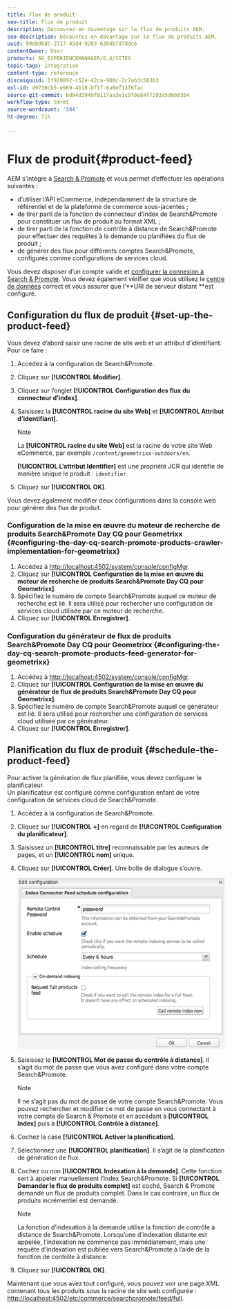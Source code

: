 ```yaml
---
title: Flux de produit
seo-title: Flux de produit
description: Découvrez-en davantage sur le flux de produits AEM.
seo-description: Découvrez-en davantage sur le flux de produits AEM.
uuid: 99eb9bdc-2717-45d4-9203-6394b7d7ddc6
contentOwner: User
products: SG_EXPERIENCEMANAGER/6.4/SITES
topic-tags: integration
content-type: reference
discoiquuid: 1f920892-c52e-42ca-900c-2c7ab3c503b3
exl-id: d9730cb5-e969-4b18-bf1f-6a0ef13f6fac
source-git-commit: bd94d3949f0117aa3e1c9f0e84f7293a5d6b03b4
workflow-type: tm+mt
source-wordcount: '584'
ht-degree: 71%

---
```


# Flux de produit{#product-feed}

AEM s’intègre à [Search &amp; Promote](https://www.adobe.com/solutions/testing-targeting/searchandpromote.html) et vous permet d’effectuer les opérations suivantes :

* d’utiliser l’API eCommerce, indépendamment de la structure de référentiel et de la plateforme de commerce sous-jacentes ;
* de tirer parti de la fonction de connecteur d’index de Search&amp;Promote pour constituer un flux de produit au format XML ;
* de tirer parti de la fonction de contrôle à distance de Search&amp;Promote pour effectuer des requêtes à la demande ou planifiées du flux de produit ;
* de générer des flux pour différents comptes Search&amp;Promote, configurés comme configurations de services cloud.

Vous devez disposer d’un compte valide et [configurer la connexion à Search &amp; Promote](/help/sites-administering/search-and-promote.md#configuring-the-connection-to-search-promote). Vous devez également vérifier que vous utilisez le [centre de données](/help/sites-administering/search-and-promote.md#configuring-the-data-center) correct et vous assurer que l’**URI de serveur distant **est configuré.

## Configuration du flux de produit {#set-up-the-product-feed}

Vous devez d’abord saisir une racine de site web et un attribut d’identifiant. Pour ce faire :

1. Accédez à la configuration de Search&amp;Promote.
1. Cliquez sur **[!UICONTROL Modifier]**.
1. Cliquez sur l’onglet **[!UICONTROL Configuration des flux du connecteur d’index]**.
1. Saisissez la **[!UICONTROL racine du site Web]** et **[!UICONTROL Attribut d’identifiant]**.

   >[!NOTE]
   >
   >La **[!UICONTROL racine du site Web]** est la racine de votre site Web eCommerce, par exemple `/content/geometrixx-outdoors/en`.
   >
   >**[!UICONTROL L’attribut Identifier]** est une propriété JCR qui identifie de manière unique le produit : `identifier`.

1. Cliquez sur **[!UICONTROL OK]**.

Vous devez également modifier deux configurations dans la console web pour générer des flux de produit.

### Configuration de la mise en œuvre du moteur de recherche de produits Search&amp;Promote Day CQ pour Geometrixx {#configuring-the-day-cq-search-promote-products-crawler-implementation-for-geometrixx}

1. Accédez à [http://localhost:4502/system/console/configMgr](http://localhost:4502/system/console/configMgr).
1. Cliquez sur **[!UICONTROL Configuration de la mise en œuvre du moteur de recherche de produits Search&amp;Promote Day CQ pour Geometrixx]**.
1. Spécifiez le numéro de compte Search&amp;Promote auquel ce moteur de recherche est lié. Il sera utilisé pour rechercher une configuration de services cloud utilisée par ce moteur de recherche.
1. Cliquez sur **[!UICONTROL Enregistrer]**.

### Configuration du générateur de flux de produits Search&amp;Promote Day CQ pour Geometrixx  {#configuring-the-day-cq-search-promote-products-feed-generator-for-geometrixx}

1. Accédez à [http://localhost:4502/system/console/configMgr](http://localhost:4502/system/console/configMgr).
1. Cliquez sur **[!UICONTROL Configuration de la mise en œuvre du générateur de flux de produits Search&amp;Promote Day CQ pour Geometrixx]**.
1. Spécifiez le numéro de compte Search&amp;Promote auquel ce générateur est lié. Il sera utilisé pour rechercher une configuration de services cloud utilisée par ce générateur.
1. Cliquez sur **[!UICONTROL Enregistrer]**.

## Planification du flux de produit  {#schedule-the-product-feed}

Pour activer la génération de flux planifiée, vous devez configurer le planificateur.\
Un planificateur est configuré comme configuration enfant de votre configuration de services cloud de Search&amp;Promote.

1. Accédez à la configuration de Search&amp;Promote.
1. Cliquez sur **[!UICONTROL +]** en regard de **[!UICONTROL Configuration du planificateur]**.
1. Saisissez un **[!UICONTROL titre]** reconnaissable par les auteurs de pages, et un **[!UICONTROL nom]** unique.
1. Cliquez sur **[!UICONTROL Créer]**. Une boîte de dialogue s’ouvre.

   ![chlimage_1-108](assets/chlimage_1-108.png)

1. Saisissez le **[!UICONTROL Mot de passe du contrôle à distance]**. Il s’agit du mot de passe que vous avez configuré dans votre compte Search&amp;Promote.

   >[!NOTE]
   >
   >Il ne s’agit pas du mot de passe de votre compte Search&amp;Promote. Vous pouvez rechercher et modifier ce mot de passe en vous connectant à votre compte de Search &amp; Promote et en accédant à **[!UICONTROL Index]** puis à **[!UICONTROL Contrôle à distance]**.

1. Cochez la case **[!UICONTROL Activer la planification]**.
1. Sélectionnez une **[!UICONTROL planification]**. Il s’agit de la planification de génération de flux.
1. Cochez ou non **[!UICONTROL Indexation à la demande]**. Cette fonction sert à appeler manuellement l’index Search&amp;Promote. Si **[!UICONTROL Demander le flux de produits complet]** est coché, Search &amp; Promote demande un flux de produits complet. Dans le cas contraire, un flux de produits incrémentiel est demandé.

   >[!NOTE]
   >
   >La fonction d’indexation à la demande utilise la fonction de contrôle à distance de Search&amp;Promote. Lorsqu’une d’indexation distante est appelée, l’indexation ne commence pas immédiatement, mais une requête d’indexation est publiée vers Search&amp;Promote à l’aide de la fonction de contrôle à distance.

1. Cliquez sur **[!UICONTROL OK]**.

Maintenant que vous avez tout configuré, vous pouvez voir une page XML contenant tous les produits sous la racine de site web configurée : [http://localhost:4502/etc/commerce/searchpromote/feed/full](http://localhost:4502/etc/commerce/searchpromote/feed/full).
